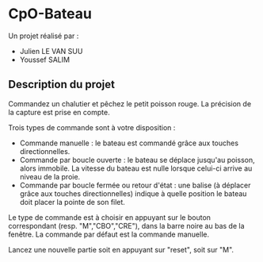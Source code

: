 # CpO-Bateau

Un projet réalisé par :
- Julien LE VAN SUU
- Youssef SALIM

## Description du projet

Commandez un chalutier et pêchez le petit poisson rouge. La précision de la capture est prise en compte.

Trois types de commande sont à votre disposition :

- Commande manuelle : le bateau est commandé grâce aux touches directionnelles.
- Commande par boucle ouverte : le bateau se déplace jusqu'au poisson, alors immobile. La vitesse du bateau est nulle lorsque celui-ci arrive au niveau de la proie.
- Commande par boucle fermée ou retour d'état : une balise (à déplacer grâce aux touches directionnelles) indique à quelle position le bateau doit placer la pointe de son filet.

Le type de commande est à choisir en appuyant sur le bouton correspondant (resp. "M","CBO","CRE"), dans la barre noire au bas de la fenêtre. La commande par défaut est la commande manuelle.

Lancez une nouvelle partie soit en appuyant sur "reset", soit sur "M".
